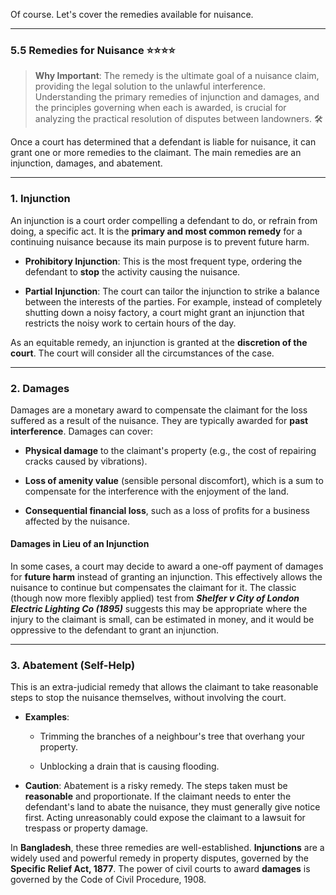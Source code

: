 Of course. Let's cover the remedies available for nuisance.

---

### 5.5 Remedies for Nuisance ⭐⭐⭐⭐

> **Why Important**: The remedy is the ultimate goal of a nuisance claim, providing the legal solution to the unlawful interference. Understanding the primary remedies of injunction and damages, and the principles governing when each is awarded, is crucial for analyzing the practical resolution of disputes between landowners. 🛠️

Once a court has determined that a defendant is liable for nuisance, it can grant one or more remedies to the claimant. The main remedies are an injunction, damages, and abatement.

---

### 1. Injunction

An injunction is a court order compelling a defendant to do, or refrain from doing, a specific act. It is the **primary and most common remedy** for a continuing nuisance because its main purpose is to prevent future harm.

- **Prohibitory Injunction**: This is the most frequent type, ordering the defendant to **stop** the activity causing the nuisance.
    
- **Partial Injunction**: The court can tailor the injunction to strike a balance between the interests of the parties. For example, instead of completely shutting down a noisy factory, a court might grant an injunction that restricts the noisy work to certain hours of the day.
    

As an equitable remedy, an injunction is granted at the **discretion of the court**. The court will consider all the circumstances of the case.

---

### 2. Damages

Damages are a monetary award to compensate the claimant for the loss suffered as a result of the nuisance. They are typically awarded for **past interference**. Damages can cover:

- **Physical damage** to the claimant's property (e.g., the cost of repairing cracks caused by vibrations).
    
- **Loss of amenity value** (sensible personal discomfort), which is a sum to compensate for the interference with the enjoyment of the land.
    
- **Consequential financial loss**, such as a loss of profits for a business affected by the nuisance.
    

#### Damages in Lieu of an Injunction

In some cases, a court may decide to award a one-off payment of damages for **future harm** instead of granting an injunction. This effectively allows the nuisance to continue but compensates the claimant for it. The classic (though now more flexibly applied) test from **_Shelfer v City of London Electric Lighting Co (1895)_** suggests this may be appropriate where the injury to the claimant is small, can be estimated in money, and it would be oppressive to the defendant to grant an injunction.

---

### 3. Abatement (Self-Help)

This is an extra-judicial remedy that allows the claimant to take reasonable steps to stop the nuisance themselves, without involving the court.

- **Examples**:
    
    - Trimming the branches of a neighbour's tree that overhang your property.
        
    - Unblocking a drain that is causing flooding.
        
- **Caution**: Abatement is a risky remedy. The steps taken must be **reasonable** and proportionate. If the claimant needs to enter the defendant's land to abate the nuisance, they must generally give notice first. Acting unreasonably could expose the claimant to a lawsuit for trespass or property damage.
    

In **Bangladesh**, these three remedies are well-established. **Injunctions** are a widely used and powerful remedy in property disputes, governed by the **Specific Relief Act, 1877**. The power of civil courts to award **damages** is governed by the Code of Civil Procedure, 1908.